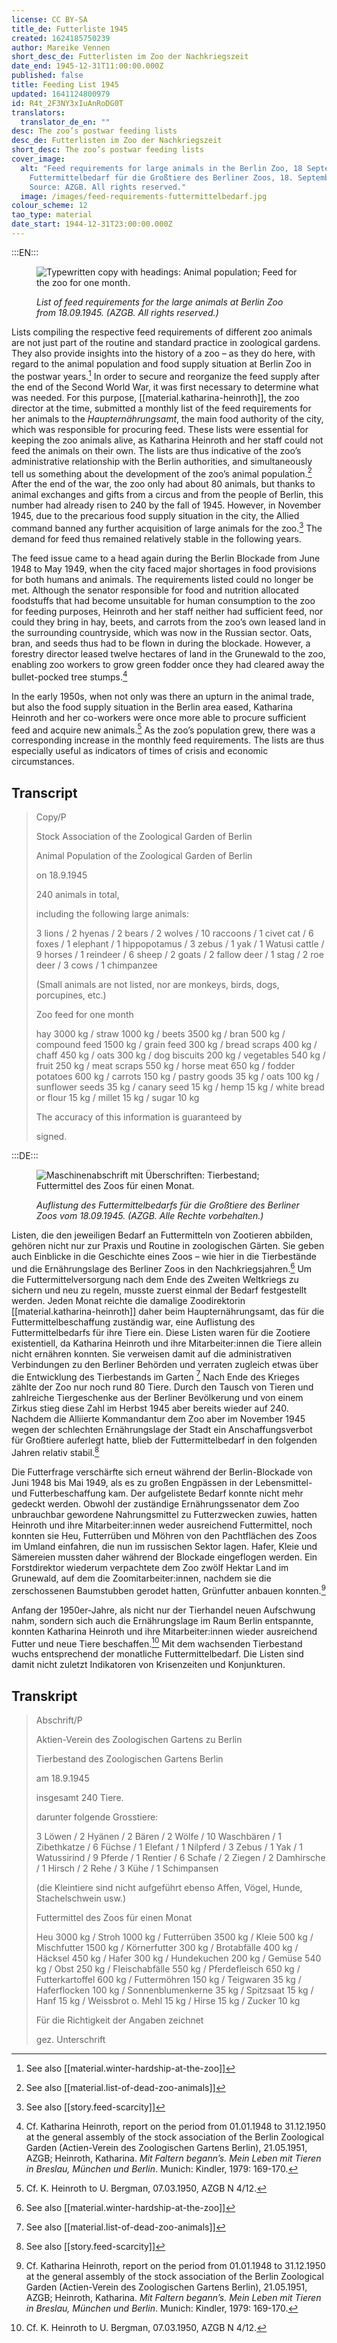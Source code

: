 ```yaml
---
license: CC BY-SA
title_de: Futterliste 1945
created: 1624185750239
author: Mareike Vennen
short_desc_de: Futterlisten im Zoo der Nachkriegszeit
date_end: 1945-12-31T11:00:00.000Z
published: false
title: Feeding List 1945
updated: 1641124800979
id: R4t_2F3NY3xIuAnRoDG0T
translators:
  translator_de_en: ""
desc: The zoo’s postwar feeding lists
desc_de: Futterlisten im Zoo der Nachkriegszeit
short_desc: The zoo’s postwar feeding lists
cover_image:
  alt: "Feed requirements for large animals in the Berlin Zoo, 18 September 1945.
    Futtermittelbedarf für die Großtiere des Berliner Zoos, 18. September 1945.
    Source: AZGB. All rights reserved."
  image: /images/feed-requirements-futtermittelbedarf.jpg
colour_scheme: 12
tao_type: material
date_start: 1944-12-31T23:00:00.000Z
---
```


:::EN:::

<figure>

![Typewritten copy with headings: Animal population; Feed for the zoo for one month.](/images/mv/feed-requirements-futtermittelbedarf.jpg)

<figcaption>

_List of feed requirements for the large animals at Berlin Zoo from 18.09.1945. (AZGB. All rights reserved.)_

</figcaption>

</figure>

Lists compiling the respective feed requirements of different zoo animals are not just part of the routine and standard practice in zoological gardens. They also provide insights into the history of a zoo – as they do here, with regard to the animal population and food supply situation at Berlin Zoo in the postwar years.[^1] In order to secure and reorganize the feed supply after the end of the Second World War, it was first necessary to determine what was needed. For this purpose, [[material.katharina-heinroth]], the zoo director at the time, submitted a monthly list of the feed requirements for her animals to the _Haupternährungsamt_, the main food authority of the city, which was responsible for procuring feed. These lists were essential for keeping the zoo animals alive, as Katharina Heinroth and her staff could not feed the animals on their own. The lists are thus indicative of the zoo’s administrative relationship with the Berlin authorities, and simultaneously tell us something about the development of the zoo’s animal population.[^2] After the end of the war, the zoo only had about 80 animals, but thanks to animal exchanges and gifts from a circus and from the people of Berlin, this number had already risen to 240 by the fall of 1945. However, in November 1945, due to the precarious food supply situation in the city, the Allied command banned any further acquisition of large animals for the zoo.[^3] The demand for feed thus remained relatively stable in the following years.

The feed issue came to a head again during the Berlin Blockade from June 1948 to May 1949, when the city faced major shortages in food provisions for both humans and animals. The requirements listed could no longer be met. Although the senator responsible for food and nutrition allocated foodstuffs that had become unsuitable for human consumption to the zoo for feeding purposes, Heinroth and her staff neither had sufficient feed, nor could they bring in hay, beets, and carrots from the zoo’s own leased land in the surrounding countryside, which was now in the Russian sector. Oats, bran, and seeds thus had to be flown in during the blockade. However, a forestry director leased twelve hectares of land in the Grunewald to the zoo, enabling zoo workers to grow green fodder once they had cleared away the bullet-pocked tree stumps.[^4]

In the early 1950s, when not only was there an upturn in the animal trade, but also the food supply situation in the Berlin area eased, Katharina Heinroth and her co-workers were once more able to procure sufficient feed and acquire new animals.[^5] As the zoo’s population grew, there was a corresponding increase in the monthly feed requirements. The lists are thus especially useful as indicators of times of crisis and economic circumstances.

## Transcript

>Copy/P
>
>Stock Association of the Zoological Garden of Berlin
>
>Animal Population of the Zoological Garden of Berlin
>
>on 18.9.1945
>
>240 animals in total,
>
> including the following large animals:
>
>3 lions / 2 hyenas / 2 bears / 2 wolves / 10 raccoons / 1 civet cat / 6 foxes / 1 elephant / 1 hippopotamus / 3 zebus / 1 yak / 1 Watusi cattle / 9 horses / 1 reindeer / 6 sheep / 2 goats / 2 fallow deer / 1 stag / 2 roe deer / 3 cows / 1 chimpanzee
>
>(Small animals are not listed, nor are monkeys, birds, dogs, porcupines, etc.)
>
>Zoo feed for one month
>
>hay 3000 kg / straw 1000 kg / beets 3500 kg / bran 500 kg / compound feed 1500 kg / grain feed 300 kg / bread scraps 400 kg / chaff 450 kg / oats 300 kg / dog biscuits 200 kg / vegetables 540 kg / fruit 250 kg / meat scraps 550 kg / horse meat 650 kg / fodder potatoes 600 kg / carrots 150 kg / pastry goods 35 kg / oats 100 kg / sunflower seeds 35 kg / canary seed 15 kg / hemp 15 kg / white bread or flour 15 kg / millet 15 kg / sugar 10 kg
>
>The accuracy of this information is guaranteed by
>
>signed.

[^1]: See also [[material.winter-hardship-at-the-zoo]]

[^2]: See also [[material.list-of-dead-zoo-animals]]

[^3]: See also [[story.feed-scarcity]]

[^4]: Cf. Katharina Heinroth, report on the period from 01.01.1948 to 31.12.1950 at the general assembly of the stock association of the Berlin Zoological Garden (Actien-Verein des Zoologischen Gartens Berlin), 21.05.1951, AZGB; Heinroth, Katharina. _Mit Faltern begann’s. Mein Leben mit Tieren in Breslau, München und Berlin_. Munich: Kindler, 1979: 169-170.

[^5]: Cf. K. Heinroth to U. Bergman, 07.03.1950, AZGB N 4/12.

:::DE:::

<figure>

![Maschinenabschrift mit Überschriften: Tierbestand; Futtermittel des Zoos für einen Monat.](/images/mv/feed-requirements-futtermittelbedarf.jpg)

<figcaption>

_Auflistung des Futtermittelbedarfs für die Großtiere des Berliner Zoos vom 18.09.1945. (AZGB. Alle Rechte vorbehalten.)_

</figcaption>

</figure>

Listen, die den jeweiligen Bedarf an Futtermitteln von Zootieren abbilden, gehören nicht nur zur Praxis und Routine in zoologischen Gärten. Sie geben auch Einblicke in die Geschichte eines Zoos – wie hier in die Tierbestände und die Ernährungslage des Berliner Zoos in den Nachkriegsjahren.[^1] Um die Futtermittelversorgung nach dem Ende des Zweiten Weltkriegs zu sichern und neu zu regeln, musste zuerst einmal der Bedarf festgestellt werden. Jeden Monat reichte die damalige Zoodirektorin [[material.katharina-heinroth]] daher beim Haupternährungsamt, das für die Futtermittelbeschaffung zuständig war, eine Auflistung des Futtermittelbedarfs für ihre Tiere ein. Diese Listen waren für die Zootiere existentiell, da Katharina Heinroth und ihre Mitarbeiter:innen die Tiere allein nicht ernähren konnten. Sie verweisen damit auf die administrativen Verbindungen zu den Berliner Behörden und verraten zugleich etwas über die Entwicklung des Tierbestands im Garten [^2] Nach Ende des Krieges zählte der Zoo nur noch rund 80 Tiere. Durch den Tausch von Tieren und zahlreiche Tiergeschenke aus der Berliner Bevölkerung und von einem Zirkus stieg diese Zahl im Herbst 1945 aber bereits wieder auf 240. Nachdem die Alliierte Kommandantur dem Zoo aber im November 1945 wegen der schlechten Ernährungslage der Stadt ein Anschaffungsverbot für Großtiere auferlegt hatte, blieb der Futtermittelbedarf in den folgenden Jahren relativ stabil.[^3]

Die Futterfrage verschärfte sich erneut während der Berlin-Blockade von Juni 1948 bis Mai 1949, als es zu großen Engpässen in der Lebensmittel- und Futterbeschaffung kam. Der aufgelistete Bedarf konnte nicht mehr gedeckt werden. Obwohl der zuständige Ernährungssenator dem Zoo unbrauchbar gewordene Nahrungsmittel zu Futterzwecken zuwies, hatten Heinroth und ihre Mitarbeiter:innen weder ausreichend Futtermittel, noch konnten sie Heu, Futterrüben und Möhren von den Pachtflächen des Zoos im Umland einfahren, die nun im russischen Sektor lagen. Hafer, Kleie und Sämereien mussten daher während der Blockade eingeflogen werden. Ein Forstdirektor wiederum verpachtete dem Zoo zwölf Hektar Land im Grunewald, auf dem die Zoomitarbeiter:innen, nachdem sie die zerschossenen Baumstubben gerodet hatten, Grünfutter anbauen konnten.[^4]

Anfang der 1950er-Jahre, als nicht nur der Tierhandel neuen Aufschwung nahm, sondern sich auch die Ernährungslage im Raum Berlin entspannte, konnten Katharina Heinroth und ihre Mitarbeiter:innen wieder ausreichend Futter und neue Tiere beschaffen.[^5] Mit dem wachsenden Tierbestand wuchs entsprechend der monatliche Futtermittelbedarf. Die Listen sind damit nicht zuletzt Indikatoren von Krisenzeiten und Konjunkturen.

## Transkript

>Abschrift/P
>
>Aktien-Verein des Zoologischen Gartens zu Berlin
>
>Tierbestand des Zoologischen Gartens Berlin
>
>am 18.9.1945
>
>insgesamt 240 Tiere.
>
>darunter folgende Grosstiere:
>
>3 Löwen / 2 Hyänen / 2 Bären / 2 Wölfe / 10 Waschbären / 1 Zibethkatze / 6 Füchse / 1 Elefant / 1 Nilpferd / 3 Zebus / 1 Yak / 1 Watussirind / 9 Pferde / 1 Rentier / 6 Schafe / 2 Ziegen / 2 Damhirsche / 1 Hirsch / 2 Rehe / 3 Kühe / 1 Schimpansen
>
>(die Kleintiere sind nicht aufgeführt ebenso Affen, Vögel, Hunde, Stachelschwein usw.)
>
>Futtermittel des Zoos für einen Monat
>
>Heu 3000 kg / Stroh 1000 kg / Futterrüben 3500 kg / Kleie 500 kg / Mischfutter 1500 kg / Körnerfutter 300 kg / Brotabfälle 400 kg / Häcksel 450 kg / Hafer 300 kg / Hundekuchen 200 kg / Gemüse 540 kg / Obst 250 kg / Fleischabfälle 550 kg / Pferdefleisch 650 kg / Futterkartoffel 600 kg / Futtermöhren 150 kg / Teigwaren 35 kg / Haferflocken 100 kg / Sonnenblumenkerne 35 kg / Spitzsaat 15 kg / Hanf 15 kg / Weissbrot o. Mehl 15 kg / Hirse 15 kg / Zucker 10 kg
>
>Für die Richtigkeit der Angaben zeichnet
>
>gez. Unterschrift

[^1]: Siehe auch [[material.winter-hardship-at-the-zoo]]

[^2]: Siehe auch [[material.list-of-dead-zoo-animals]]

[^3]: Siehe auch [[story.feed-scarcity]]

[^4]: Vgl. Katharina Heinroth, Bericht über die Zeit vom 01.01.1948 bis 31.12.1950 auf der Hauptversammlung des Actien-Vereins des Zoologischen Gartens Berlin, 21.05.1951, AZGB; Heinroth, Katharina. _Mit Faltern begann’s. Mein Leben mit Tieren in Breslau, München und Berlin_. München: Kindler, 1979: 169-170.

[^5]: Vgl. K. Heinroth an U. Bergman, 07.03.1950, AZGB N 4/12.

